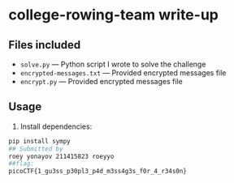 # college-rowing-team write-up

## Files included
- `solve.py` — Python script I wrote to solve the challenge
- `encrypted-messages.txt` — Provided encrypted messages file
- `encrypt.py` — Provided encrypted messages file
## Usage
1. Install dependencies:
```bash
pip install sympy
## Submitted by
roey yonayov 211415823 roeyyo
##flag:
picoCTF{1_gu3ss_p30pl3_p4d_m3ss4g3s_f0r_4_r34s0n}
